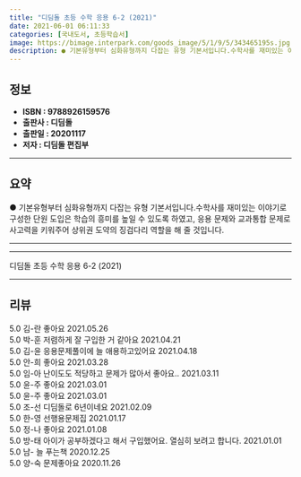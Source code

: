```yaml
---
title: "디딤돌 초등 수학 응용 6-2 (2021)"
date: 2021-06-01 06:11:33
categories: [국내도서, 초등학습서]
image: https://bimage.interpark.com/goods_image/5/1/9/5/343465195s.jpg
description: ● 기본유형부터 심화유형까지 다잡는 유형 기본서입니다.수학사를 재미있는 이야기로 구성한 단원 도입은 학습의 흥미를 높일 수 있도록 하였고, 응용 문제와 교과통합 문제로 사고력을 키워주어 상위권 도약의 징검다리 역할을 해 줄 것입니다.
---
```


## **정보**

- **ISBN : 9788926159576**
- **출판사 : 디딤돌**
- **출판일 : 20201117**
- **저자 : 디딤돌 편집부**

------



## **요약**

●  기본유형부터 심화유형까지 다잡는 유형 기본서입니다.수학사를 재미있는 이야기로 구성한 단원 도입은 학습의 흥미를 높일 수 있도록 하였고, 응용 문제와 교과통합 문제로 사고력을 키워주어 상위권 도약의 징검다리 역할을 해 줄 것입니다.

------



------


디딤돌 초등 수학 응용 6-2 (2021) 

------


## **리뷰** 

5.0 김-란 좋아요 2021.05.26 <br/>5.0 박-훈 저렴하게 잘 구입한 거 같아요  2021.04.21 <br/>5.0 김-윤 응용문제풀이에 늘 애용하고있어요 2021.04.18 <br/>5.0 안-희 좋아요  2021.03.28 <br/>5.0 임-아 난이도도 적당하고 문제가 많아서 좋아요..  2021.03.11 <br/>5.0 윤-주 좋아요 2021.03.01 <br/>5.0 윤-주 좋아요 2021.03.01 <br/>5.0 조-선 디딤돌로 6년이네요 2021.02.09 <br/>5.0 한-영 선행용문제집 2021.01.17 <br/>5.0 정-나 좋아요 2021.01.08 <br/>5.0 방-태 아이가 공부하겠다고 해서 구입했어요. 열심히 보려고 합니다.  2021.01.01 <br/>5.0 남- 늘 푸는책 2020.12.25 <br/>5.0 양-숙 문제좋아요 2020.11.26 <br/>